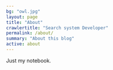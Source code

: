 ```yaml
---
bg: "owl.jpg"
layout: page
title: "About"
crawlertitle: "Search system Developer"
permalink: /about/
summary: "About this blog"
active: about
---
```


Just my notebook.
